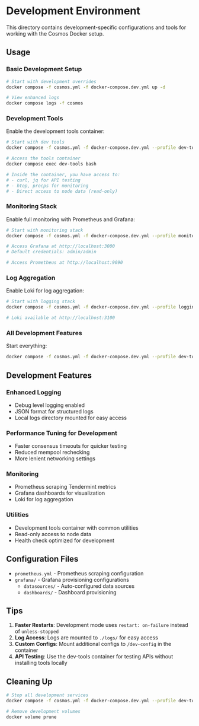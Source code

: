 # Development Environment

This directory contains development-specific configurations and tools for working with the Cosmos Docker setup.

## Usage

### Basic Development Setup

```bash
# Start with development overrides
docker compose -f cosmos.yml -f docker-compose.dev.yml up -d

# View enhanced logs
docker compose logs -f cosmos
```

### Development Tools

Enable the development tools container:

```bash
# Start with dev tools
docker compose -f cosmos.yml -f docker-compose.dev.yml --profile dev-tools up -d

# Access the tools container
docker compose exec dev-tools bash

# Inside the container, you have access to:
# - curl, jq for API testing
# - htop, procps for monitoring
# - Direct access to node data (read-only)
```

### Monitoring Stack

Enable full monitoring with Prometheus and Grafana:

```bash
# Start with monitoring stack
docker compose -f cosmos.yml -f docker-compose.dev.yml --profile monitoring up -d

# Access Grafana at http://localhost:3000
# Default credentials: admin/admin

# Access Prometheus at http://localhost:9090
```

### Log Aggregation

Enable Loki for log aggregation:

```bash
# Start with logging stack
docker compose -f cosmos.yml -f docker-compose.dev.yml --profile logging up -d

# Loki available at http://localhost:3100
```

### All Development Features

Start everything:

```bash
docker compose -f cosmos.yml -f docker-compose.dev.yml --profile dev-tools --profile monitoring --profile logging up -d
```

## Development Features

### Enhanced Logging
- Debug level logging enabled
- JSON format for structured logs
- Local logs directory mounted for easy access

### Performance Tuning for Development
- Faster consensus timeouts for quicker testing
- Reduced mempool rechecking
- More lenient networking settings

### Monitoring
- Prometheus scraping Tendermint metrics
- Grafana dashboards for visualization
- Loki for log aggregation

### Utilities
- Development tools container with common utilities
- Read-only access to node data
- Health check optimized for development

## Configuration Files

- `prometheus.yml` - Prometheus scraping configuration
- `grafana/` - Grafana provisioning configurations
  - `datasources/` - Auto-configured data sources
  - `dashboards/` - Dashboard provisioning

## Tips

1. **Faster Restarts**: Development mode uses `restart: on-failure` instead of `unless-stopped`
2. **Log Access**: Logs are mounted to `./logs/` for easy access
3. **Custom Configs**: Mount additional configs to `/dev-config` in the container
4. **API Testing**: Use the dev-tools container for testing APIs without installing tools locally

## Cleaning Up

```bash
# Stop all development services
docker compose -f cosmos.yml -f docker-compose.dev.yml --profile dev-tools --profile monitoring --profile logging down

# Remove development volumes
docker volume prune
```
